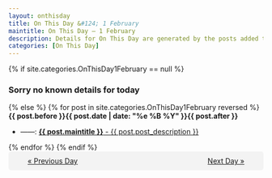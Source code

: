 ```yaml
---
layout: onthisday
title: On This Day &#124; 1 February
maintitle: On This Day — 1 February
description: Details for On This Day are generated by the posts added to the website so the content is subject to changes/updates over time.
categories: [On This Day]
---
```


{% if site.categories.OnThisDay1February == null %}
<h3>Sorry no known details for today</h3>
{% else %}
{% for post in site.categories.OnThisDay1February reversed %}
<strong>{{ post.before }}{{ post.date | date: "%e %B %Y" }}{{ post.after }}</strong>
<ul>
<li> ——: <a class="{{ post.class }}" href="{{ post.url }}"><strong>{{ post.maintitle }}</strong> - {{ post.post_description }}</a></li>
</ul>
{% endfor %}
{% endif %}

<div style="background-color: #f3f3f3; padding: 10px; border-radius: 5px; text-align: center; display: flex; justify-content: space-evenly;">
<a href="/onthisday/01/01-31">« Previous Day</a>
<span style="visibility:hidden;">[ Visit Leap Year February 29 ]</span>
<a href="/onthisday/02/02-02">Next Day »</a>
</div>
